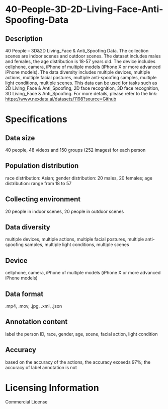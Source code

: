 # 40-People-3D-2D-Living-Face-Anti-Spoofing-Data

## Description
40 People – 3D&2D Living_Face & Anti_Spoofing Data. The collection scenes are indoor scenes and outdoor scenes. The dataset includes males and females, the age distribution is 18-57 years old. The device includes cellphone, camera, iPhone of multiple models (iPhone X or more advanced iPhone models). The data diversity includes multiple devices, multiple actions, multiple facial postures, multiple anti-spoofing samples, multiple light conditions, multiple scenes. This data can be used for tasks such as 2D Living_Face & Anti_Spoofing, 2D face recognition, 3D face recognition, 3D Living_Face & Anti_Spoofing.
For more details, please refer to the link: https://www.nexdata.ai/datasets/1198?source=Github


# Specifications
## Data size
40 people, 48 videos and 150 groups (252 images) for each person
## Population distribution
race distribution: Asian; gender distribution: 20 males, 20 females; age distribution: range from 18 to 57
## Collecting environment
20 people in indoor scenes, 20 people in outdoor scenes
## Data diversity
multiple devices, multiple actions, multiple facial postures, multiple anti-spoofing samples, multiple light conditions, multiple scenes
## Device
cellphone, camera, iPhone of multiple models (iPhone X or more advanced iPhone models)
## Data format
.mp4, .mov, .jpg, .xml, .json
## Annotation content
label the person ID, race, gender, age, scene, facial action, light condition
## Accuracy
based on the accuracy of the actions, the accuracy exceeds 97%; the accuracy of label annotation is not

# Licensing Information
Commercial License
